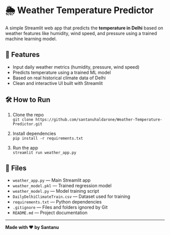 # 🌦️ Weather Temperature Predictor

A simple Streamlit web app that predicts the **temperature in Delhi** based on weather features like humidity, wind speed, and pressure using a trained machine learning model.

## 🔧 Features

- Input daily weather metrics (humidity, pressure, wind speed)
- Predicts temperature using a trained ML model
- Based on real historical climate data of Delhi
- Clean and interactive UI built with Streamlit

## 🛠 How to Run

1. Clone the repo  
   `git clone https://github.com/santanuhaldarone/Weather-Temperature-Predictor.git`

2. Install dependencies  
   `pip install -r requirements.txt`

3. Run the app  
   `streamlit run weather_app.py`

## 📁 Files

- `weather_app.py` — Main Streamlit app
- `weather_model.pkl` — Trained regression model
- `weather_model.py` — Model training script
- `DailyDelhiClimateTrain.csv` — Dataset used for training
- `requirements.txt` — Python dependencies
- `.gitignore` — Files and folders ignored by Git
- `README.md` — Project documentation

---

**Made with ❤️ by Santanu**
